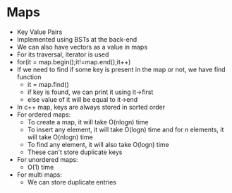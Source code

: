 # Maps
- Key Value Pairs</br>
- Implemented using BSTs at the back-end</br>
- We can also have vectors as a value in maps</br>
- For its traversal, iterator is used</br>
- for(it = map.begin();it!=map.end();it++)
- If we need to find if some key is present in the map or not, we have find function
  - it = map.find()
  - if key is found, we can print it using it->first</br>
  - else value of it will be equal to it->end</br>
- In c++ map, keys are always stored in sorted order</br>
- For ordered maps:
  - To create a map, it will take O(nlogn) time</br>
  - To insert any element, it will take O(logn) time and for n elements, it will take O(nlogn) time</br>
  - To find any element, it will also take O(logn) time</br>
  - These can't store duplicate keys
- For unordered maps: </br>
  - O(1) time
- For multi maps: </br>
  - We can store duplicate entries
